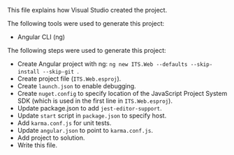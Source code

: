 This file explains how Visual Studio created the project.

The following tools were used to generate this project:
- Angular CLI (ng)

The following steps were used to generate this project:
- Create Angular project with ng: `ng new ITS.Web --defaults --skip-install --skip-git `.
- Create project file (`ITS.Web.esproj`).
- Create `launch.json` to enable debugging.
- Create `nuget.config` to specify location of the JavaScript Project System SDK (which is used in the first line in `ITS.Web.esproj`).
- Update package.json to add `jest-editor-support`.
- Update `start` script in `package.json` to specify host.
- Add `karma.conf.js` for unit tests.
- Update `angular.json` to point to `karma.conf.js`.
- Add project to solution.
- Write this file.
